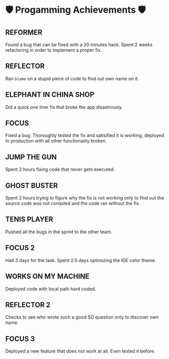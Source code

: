 # 🛡 Progamming Achievements 🛡

## REFORMER
Found a bug that can be fixed with a 20 minutes hack. Spent 2 weeks refactoring in order to implement a proper fix.

## REFLECTOR
Ran `blame` on a stupid piece of code to find out own name on it.

## ELEPHANT IN CHINA SHOP
Did a quick one liner fix that broke the app disastrously.

## FOCUS
Fixed a bug. Thoroughly tested the fix and satisified it is working, deployed to production with all other functionality broken.

## JUMP THE GUN
Spent 2 hours fixing code that never gets executed.

## GHOST BUSTER
Spent 2 hours trying to figure why the fix is not working only to find out the source code was not compiled and the code ran without the fix.

## TENIS PLAYER
Pushed all the bugs in the sprint to the other team.

## FOCUS 2
Had 3 days for the task. Spent 2.5 days optimizing the IDE color theme.

## WORKS ON MY MACHINE
Deployed code with local path hard coded.

## REFLECTOR 2
Checks to see who wrote such a good SO question only to discover own name.

## FOCUS 3
Deployed a new feature that does not work at all. Even tested it before.
